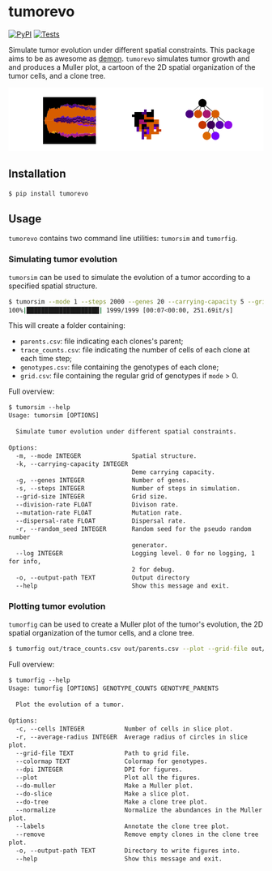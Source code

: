 # tumorevo

[![PyPI](https://img.shields.io/pypi/v/tumorevo.svg?style=flat)](https://pypi.python.org/pypi/tumorevo)
[![Tests](https://github.com/pedrofale/tumorevo/actions/workflows/main.yaml/badge.svg)](https://github.com/pedrofale/tumorevo/actions/workflows/main.yaml)

Simulate tumor evolution under different spatial constraints. This package aims to be as awesome as [demon](https://github.com/robjohnnoble/demon_model).
`tumorevo` simulates tumor growth and and produces a Muller plot, a cartoon of the 2D spatial organization of the tumor cells, and a clone tree.

<div align="center">
  <img src="https://github.com/pedrofale/tumorevo/raw/main/figures/example.png", width="700px">
</div>

## Installation

```bash
$ pip install tumorevo
```

## Usage

`tumorevo` contains two command line utilities: `tumorsim` and `tumorfig`.

### Simulating tumor evolution
`tumorsim` can be used to simulate the evolution of a tumor according to a specified spatial structure.
```bash
$ tumorsim --mode 1 --steps 2000 --genes 20 --carrying-capacity 5 --grid-size 20 --division-rate 0.2 --dispersal-rate 0.1
100%|████████████████████| 1999/1999 [00:07<00:00, 251.69it/s]
```

This will create a folder containing:
* `parents.csv`: file indicating each clones's parent;
* `trace_counts.csv`: file indicating the number of cells of each clone at each time step;
* `genotypes.csv`: file containing the genotypes of each clone;
* `grid.csv`: file containing the regular grid of genotypes if `mode` > 0.

Full overview:
```
$ tumorsim --help
Usage: tumorsim [OPTIONS]

  Simulate tumor evolution under different spatial constraints.

Options:
  -m, --mode INTEGER              Spatial structure.
  -k, --carrying-capacity INTEGER
                                  Deme carrying capacity.
  -g, --genes INTEGER             Number of genes.
  -s, --steps INTEGER             Number of steps in simulation.
  --grid-size INTEGER             Grid size.
  --division-rate FLOAT           Divison rate.
  --mutation-rate FLOAT           Mutation rate.
  --dispersal-rate FLOAT          Dispersal rate.
  -r, --random_seed INTEGER       Random seed for the pseudo random number
                                  generator.
  --log INTEGER                   Logging level. 0 for no logging, 1 for info,
                                  2 for debug.
  -o, --output-path TEXT          Output directory
  --help                          Show this message and exit.
```

### Plotting tumor evolution
`tumorfig` can be used to create a Muller plot of the tumor's evolution, the 2D spatial organization of the tumor cells, and a clone tree.
```bash
$ tumorfig out/trace_counts.csv out/parents.csv --plot --grid-file out/grid.csv --normalize --remove
```

Full overview:
```
$ tumorfig --help
Usage: tumorfig [OPTIONS] GENOTYPE_COUNTS GENOTYPE_PARENTS

  Plot the evolution of a tumor.

Options:
  -c, --cells INTEGER           Number of cells in slice plot.
  -r, --average-radius INTEGER  Average radius of circles in slice plot.
  --grid-file TEXT              Path to grid file.
  --colormap TEXT               Colormap for genotypes.
  --dpi INTEGER                 DPI for figures.
  --plot                        Plot all the figures.
  --do-muller                   Make a Muller plot.
  --do-slice                    Make a slice plot.
  --do-tree                     Make a clone tree plot.
  --normalize                   Normalize the abundances in the Muller plot.
  --labels                      Annotate the clone tree plot.
  --remove                      Remove empty clones in the clone tree plot.
  -o, --output-path TEXT        Directory to write figures into.
  --help                        Show this message and exit.
```
